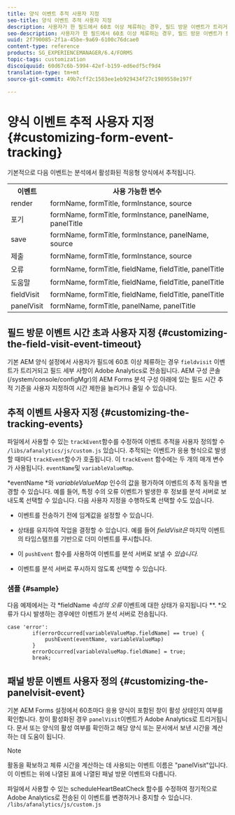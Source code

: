 ```yaml
---
title: 양식 이벤트 추적 사용자 지정
seo-title: 양식 이벤트 추적 사용자 지정
description: 사용자가 한 필드에서 60초 이상 체류하는 경우, 필드 방문 이벤트가 트리거되고 필드 세부 정보가 Adobe SiteCatalyst로 전송됩니다.
seo-description: 사용자가 한 필드에서 60초 이상 체류하는 경우, 필드 방문 이벤트가 트리거되고 필드 세부 정보가 Adobe SiteCatalyst로 전송됩니다.
uuid: 2f790085-2f1a-45be-9a69-6100c76dcae0
content-type: reference
products: SG_EXPERIENCEMANAGER/6.4/FORMS
topic-tags: customization
discoiquuid: 60d67c6b-5994-42ef-b159-ed6edf5cf9d4
translation-type: tm+mt
source-git-commit: 49b7cff2c1583ee1eb929434f27c1989558e197f

---
```



# 양식 이벤트 추적 사용자 지정 {#customizing-form-event-tracking}

기본적으로 다음 이벤트는 분석에서 활성화된 적응형 양식에서 추적됩니다.

<table> 
 <tbody> 
  <tr> 
   <th>이벤트</th> 
   <th>사용 가능한 변수</th> 
  </tr> 
  <tr> 
   <td>render</td> 
   <td>formName, formTitle, formInstance, source</td> 
  </tr> 
  <tr> 
   <td>포기</td> 
   <td>formName, formTitle, formInstance, panelName, panelTitle</td> 
  </tr> 
  <tr> 
   <td>save</td> 
   <td>formName, formTitle, formInstance, panelName, source</td> 
  </tr> 
  <tr> 
   <td>제출</td> 
   <td>formName, formTitle, formInstance, source</td> 
  </tr> 
  <tr> 
   <td>오류</td> 
   <td>formName, formTitle, fieldName, fieldTitle, panelTitle</td> 
  </tr> 
  <tr> 
   <td>도움말</td> 
   <td>formName, formTitle, fieldName, fieldTitle, panelTitle</td> 
  </tr> 
  <tr> 
   <td>fieldVisit</td> 
   <td>formName, formTitle, fieldName, fieldTitle, panelTitle<br /> </td> 
  </tr> 
  <tr> 
   <td>panelVisit</td> 
   <td>formName, formTitle, panelName, panelTitle</td> 
  </tr> 
 </tbody> 
</table>

## 필드 방문 이벤트 시간 초과 사용자 지정 {#customizing-the-field-visit-event-timeout}

기본 AEM 양식 설정에서 사용자가 필드에 60초 이상 체류하는 경우 `fieldvisit` 이벤트가 트리거되고 필드 세부 사항이 Adobe Analytics로 전송됩니다. AEM 구성 콘솔(/system/console/configMgr)의 AEM Forms 분석 구성 아래에 있는 필드 시간 추적 기준을 사용자 지정하여 시간 제한을 늘리거나 줄일 수 있습니다.

## 추적 이벤트 사용자 지정 {#customizing-the-tracking-events}

파일에서 사용할 수 있는 `trackEvent`함수를 수정하여 이벤트 추적을 사용자 정의할 수 `/libs/afanalytics/js/custom.js` 있습니다. 추적되는 이벤트가 응용 형식으로 발생할 때마다 `trackEvent`함수가 호출됩니다. 이 `trackEvent` 함수에는 두 개의 매개 변수가 사용됩니다. `eventName`및 `variableValueMap`.

*eventName *와 *variableValueMap* 인수의 값을 평가하여 이벤트의 추적 동작을 변경할 수 있습니다. 예를 들어, 특정 수의 오류 이벤트가 발생한 후 정보를 분석 서버로 보내도록 선택할 수 있습니다. 다음 사용자 지정을 수행하도록 선택할 수도 있습니다.

* 이벤트를 전송하기 전에 임계값을 설정할 수 있습니다.
* 상태를 유지하여 작업을 결정할 수 있습니다. 예를 들어 *fieldVisit은* 마지막 이벤트의 타임스탬프를 기반으로 더미 이벤트를 푸시합니다.
* 이 `pushEvent` 함수를 사용하여 이벤트를 분석 서버로 보낼 수 *있습니다.*

* 이벤트를 분석 서버로 푸시하지 않도록 선택할 수 있습니다.

### 샘플 {#sample}

다음 예제에서는 각 *fieldName *속성의 오류* 이벤트에 대한 상태가 유지됩니다 **. *오류가 다시 발생하는 경우에만 이벤트가 분석 서버로 전송됩니다.

```
case 'error':
        if(errorOccurred[variableValueMap.fieldName] == true) {
            pushEvent(eventName, variableValueMap)
        }
        errorOccurred[variableValueMap.fieldName] = true;
        break;
```

## 패널 방문 이벤트 사용자 정의 {#customizing-the-panelvisit-event}

기본 AEM Forms 설정에서 60초마다 응용 양식이 포함된 창이 활성 상태인지 여부를 확인합니다. 창이 활성화된 경우 `panelVisit`이벤트가 Adobe Analytics로 트리거됩니다. 문서 또는 양식의 활성 여부를 확인하고 해당 양식 또는 문서에서 보낸 시간을 계산하는 데 도움이 됩니다.

>[!NOTE]
>
>활동을 확보하고 체류 시간을 계산하는 데 사용되는 이벤트 이름은 &quot;panelVisit&quot;입니다. 이 이벤트는 위에 나열된 표에 나열된 패널 방문 이벤트와 다릅니다.

파일에서 사용할 수 있는 scheduleHeartBeatCheck 함수를 수정하여 정기적으로 Adobe Analytics로 전송된 이 이벤트를 변경하거나 중지할 수 있습니다. `/libs/afanalytics/js/custom.js`

